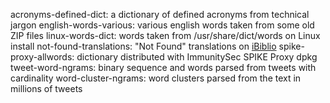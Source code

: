 acronyms-defined-dict: a dictionary of defined acronyms from technical jargon
english-words-various: various english words taken from some old ZIP files
linux-words-dict: words taken from /usr/share/dict/words on Linux install
not-found-translations: "Not Found" translations on [iBiblio](http://ibiblio.org)
spike-proxy-allwords: dictionary distributed with ImmunitySec SPIKE Proxy dpkg
tweet-word-ngrams: binary sequence and words parsed from tweets with cardinality
word-cluster-ngrams: word clusters parsed from the text in millions of tweets
